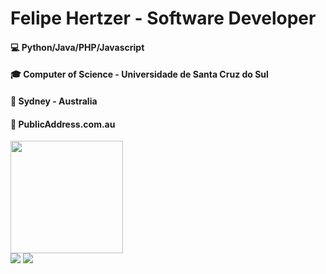 # Felipe Hertzer - Software Developer
#### 💻 Python/Java/PHP/Javascript
#### 🎓 Computer of Science - Universidade de Santa Cruz do Sul
#### 📍 Sydney - Australia
#### 🔬 PublicAddress.com.au
 <div>
  <a href="https://github.com/felipehertzer">
  <img height="180em" src="https://github-readme-stats.vercel.app/api?username=felipehertzer&show_icons=true&theme=cobalt&include_all_commits=true&count_private=true"/>
</div>
  <div>  	
  <a href = "mailto:felipe@hertzer.net"><img src="https://img.shields.io/badge/-Email-%23333?style=for-the-badge&logo=gmail&logoColor=white" target="_blank"></a>
  <a href="https://www.linkedin.com/in/felipehertzer/" target="_blank"><img src="https://img.shields.io/badge/-LinkedIn-%230077B5?style=for-the-badge&logo=linkedin&logoColor=white" target="_blank"></a>
</div>